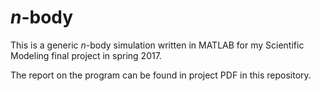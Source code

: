# *n*-body
This is a generic *n*-body simulation written in MATLAB for my
Scientific Modeling final project in spring 2017.

The report on the program can be found in project PDF in this repository.

